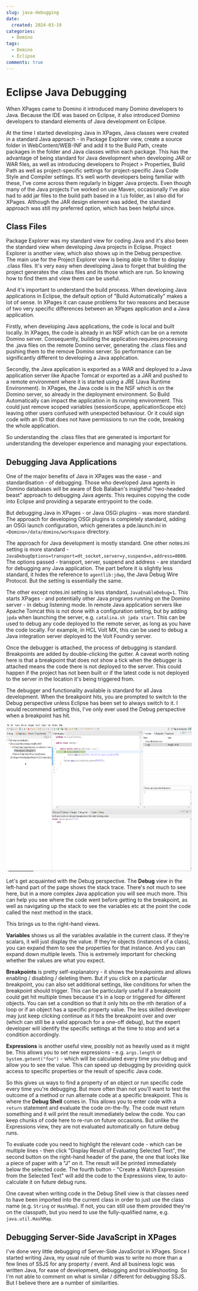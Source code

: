 ```yaml
---
slug: java-debugging
date: 
  created: 2024-03-19
categories:
  - Domino
tags: 
  - Domino
  - Eclipse
comments: true
---
```

# Eclipse Java Debugging

When XPages came to Domino it introduced many Domino developers to Java. Because the IDE was based on Eclipse, it also introduced Domino developers to standard elements of Java development on Eclipse.

<!-- more -->

At the time I started developing Java in XPages, Java classes were created in a standard Java approach - in Package Explorer view, create a source folder in WebContent/WEB-INF and add it to the Build Path, create packages in the folder and Java classes within each package. This has the advantage of being standard for Java development when developing JAR or WAR files, as well as introducing developers to Project > Properties, Build Path as well as project-specific settings for project-specific Java Code Style and Compiler settings. It's well worth developers being familiar with these, I've come across them regularly in bigger Java projects. Even though many of the Java projects I've worked on use Maven, occasionally I've also had to add jar files to the build path based in a `lib` folder, as I also did for XPages. Although the JAR design element was added, the standard approach was still my preferred option, which has been helpful since.

## Class Files

Package Explorer was my standard view for coding Java and it's also been the standard view when developing Java projects in Eclipse. Project Explorer is another view, which also shows up in the Debug perspective. The main use for the Project Explorer view is being able to filter to display .class files. It's very easy when developing Java to forget that building the project generates the .class files and its those which are run. So knowing how to find them and view them can be useful.

And it's important to understand the build process. When developing Java applications in Eclipse, the default option of "Build Automatically" makes a lot of sense. In XPages it can cause problems for two reasons and because of two very specific differences between an XPages application and a Java application.

Firstly, when developing Java applications, the code is local and built locally. In XPages, the code is already in an NSF which can be on a remote Domino server. Consequently, building the application requires processing the .java files on the remote Domino server, generating the .class files and pushing them to the remove Domino server. So performance can be significantly different to developing a Java application.

Secondly, the Java application is exported as a WAR and deployed to a Java application server like Apache Tomcat or exported as a JAR and pushed to a remote environment where it is started using a JRE (Java Runtime Environment). In XPages, the Java code is in the NSF which is on the Domino server, so already in the deployment environment. So Build Automatically can impact the application in its running environment. This could just remove scoped variables (sessionScope, applicationScope etc) leaving other users confused with unexpected behaviour. Or it could sign code with an ID that does not have permissions to run the code, breaking the whole application.

So understanding the .class files that are generated is important for understanding the developer experience and managing your expectations.

## Debugging Java Applications

One of the major benefits of Java in XPages was the ease - and standardisation - of debugging. Those who developed Java agents in Domino databases will be aware of Bob Balaban's insightful "two-headed beast" approach to debugging Java agents. This requires copying the code into Eclipse and providing a separate entrypoint to the code.

But debugging Java in XPages - or Java OSGi plugins - was more standard. The approach for developing OSGi plugins is completely standard, adding an OSGi launch configuration, which generates a pde.launch.ini in `<Domino>/data/domino/workspace` directory.

The approach for Java development is mostly standard. One other notes.ini setting is more standard - `JavaDebugOptions=transport=dt_socket,server=y,suspend=n,address=8000`. The options passed - transport, server, suspend and address - are standard for debugging any Java application. The part before it is slightly less standard, it hides the reference to `agentlib:jdwp`, the Java Debug Wire Protocol. But the setting is essentially the same.

The other except notes.ini setting is less standard, `JavaEnableDebug=1`. This starts XPages - and potentially other Java programs running on the Domino server - in debug listening mode. In remote Java application servers like Apache Tomcat this is not done with a configuration setting, but by adding `jpda` when launching the server, e.g. `catalina.sh jpda start`. This can be used to debug any code deployed to the remote server, as long as you have the code locally. For example, in HCL Volt MX, this can be used to debug a Java integration server deployed to the Volt Foundry server.

Once the debugger is attached, the process of debugging is standard. Breakpoints are added by double-clicking the gutter. A caveat worth noting here is that a breakpoint that does not show a tick when the debugger is attached means the code there is not deployed to the server. This could happen if the project has not been built or if the latest code is not deployed to the server in the location it's being triggered from.

The debugger and functionality available is standard for all Java development. When the breakpoint hits, you are prompted to switch to the Debug perspective unless Eclipse has been set to always switch to it. I would recommend setting this, I've only ever used the Debug perspective when a breakpoint has hit.

<img src="../../images/post-images/2024/debug-1.png" alt="Debug Perspective" height="400px" />

Let's get acquainted with the Debug perspective. The **Debug** view in the left-hand part of the page shows the stack trace. There's not much to see here, but in a more complex Java application you will see much more. This can help you see where the code went before getting to the breakpoint, as well as navigating up the stack to see the variables etc at the point the code called the next method in the stack.

This brings us to the right-hand views.

**Variables** shows us all the variables available in the current class. If they're scalars, it will just display the value. If they're objects (instances of a class), you can expand them to see the properties for that instance. And you can expand down multiple levels. This is extremely important for checking whether the values are what you expect.

**Breakpoints** is pretty self-explanatory - it shows the breakpoints and allows enabling / disabling / deleting them. But if you click on a particular breakpoint, you can also set additional settings, like conditions for when the breakpoint should trigger. This can be particularly useful if a breakpoint could get hit multiple times because it's in a loop or triggered for different objects. You can set a condition so that it only hits on the nth iteration of a loop or if an object has a specific property value. The less skilled developer may just keep clicking continue as it hits the breakpoint over and over (which can still be a valid approach for a one-off debug), but the expert developer will identify the specific settings at the time to stop and set a condition accordingly.

**Expressions** is another useful view, possibly not as heavily used as it might be. This allows you to set new expressions - e.g. `args.length` or `System.getent("foo")` - which will be calculated every time you debug and allow you to see the value. This can speed up debugging by providing quick access to specific properties or the result of specific Java code.

So this gives us ways to find a property of an object or run specific code every time you're debugging. But more often than not you'll want to test the outcome of a method or run alternate code at a specific breakpoint. This is where the **Debug Shell** comes in. This allows you to enter code with a `return` statement and evaluate the code on-the-fly. The code must return something and it will print the result immediately below the code. You can keep chunks of code here to re-run on future occasions. But unlike the Expressions view, they are not evaluated automatically on future debug runs.

To evaluate code you need to highlight the relevant code - which can be multiple lines - then click "Display Result of Evaluating Selected Text", the second button on the right-hand header of the pane, the one that looks like a piece of paper with a "J" on it. The result will be printed immediately below the selected code. The fourth button - "Create a Watch Expression from the Selected Text" will add the code to the Expressions view, to auto-calculate it on future debug runs.

One caveat when writing code in the Debug Shell view is that classes need to have been imported into the current class in order to just use the class name (e.g. `String` or `HashMap`). If not, you can still use them provided they're on the classpath, but you need to use the fully-qualified name, e.g. `java.util.HashMap`.

## Debugging Server-Side JavaScript in XPages

I've done very little debugging of Server-Side JavaScript in XPages. Since I started writing Java, my usual rule of thumb was to write no more than a few lines of SSJS for any property / event. And all business logic was written Java, for ease of development, debugging and troubleshooting. So I'm not able to comment on what is similar / different for debugging SSJS. But I believe there are a number of similarities.
